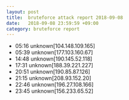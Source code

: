 ```yaml
---
layout: post
title:  bruteforce attack report 2018-09-08
date:   2018-09-08 23:59:59 +09:00
category: bruteforce report
---
```


* 05:16 unknown[104.148.109.165]
* 05:39 unknown[177.103.160.67]
* 14:48 unknown[190.145.52.118]
* 17:31 unknown[188.39.221.227]
* 20:51 unknown[190.85.87.126]
* 21:15 unknown[208.93.152.20]
* 22:46 unknown[196.27.108.166]
* 23:45 unknown[156.233.65.52]
